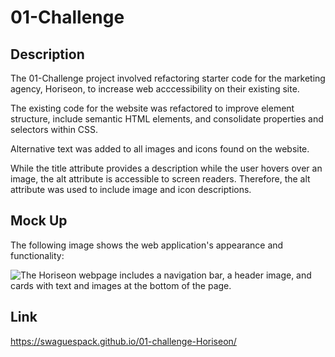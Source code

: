 # 01-Challenge

## Description

The 01-Challenge project involved refactoring starter code for the marketing agency, Horiseon, to increase web acccessibility on their existing site.

The existing code for the website was refactored to improve element structure, include semantic HTML elements, and consolidate properties and selectors within CSS.

Alternative text was added to all images and icons found on the website.

While the title attribute provides a description while the user hovers over an image, the alt attribute is accessible to screen readers. Therefore, the alt attribute was used to include image and icon descriptions.

## Mock Up

The following image shows the web application's appearance and functionality:

![The Horiseon webpage includes a navigation bar, a header image, and cards with text and images at the bottom of the page.](./assets/images/01-challenge.png)


## Link

https://swaguespack.github.io/01-challenge-Horiseon/

